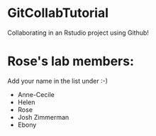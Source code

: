 # GitCollabTutorial

Collaborating in an Rstudio project using Github!

# Rose's lab members:

Add your name in the list under :-)

* Anne-Cecile
* Helen 
* Rose
* Josh Zimmerman
* Ebony

